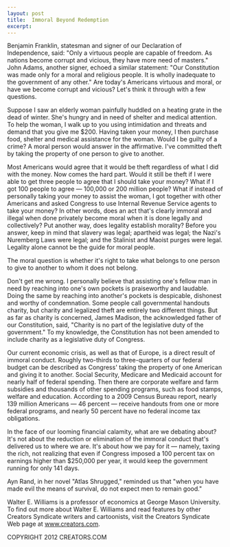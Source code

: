 ```yaml
---
layout: post
title:  Immoral Beyond Redemption
excerpt:
---
```


Benjamin Franklin, statesman and signer of our Declaration of Independence, said: "Only a virtuous people are capable of freedom. As nations become corrupt and vicious, they have more need of masters." John Adams, another signer, echoed a similar statement: "Our Constitution was made only for a moral and religious people. It is wholly inadequate to the government of any other." Are today's Americans virtuous and moral, or have we become corrupt and vicious? Let's think it through with a few questions.

Suppose I saw an elderly woman painfully huddled on a heating grate in the dead of winter. She's hungry and in need of shelter and medical attention. To help the woman, I walk up to you using intimidation and threats and demand that you give me $200. Having taken your money, I then purchase food, shelter and medical assistance for the woman. Would I be guilty of a crime? A moral person would answer in the affirmative. I've committed theft by taking the property of one person to give to another.

Most Americans would agree that it would be theft regardless of what I did with the money. Now comes the hard part. Would it still be theft if I were able to get three people to agree that I should take your money? What if I got 100 people to agree — 100,000 or 200 million people? What if instead of personally taking your money to assist the woman, I got together with other Americans and asked Congress to use Internal Revenue Service agents to take your money? In other words, does an act that's clearly immoral and illegal when done privately become moral when it is done legally and collectively? Put another way, does legality establish morality? Before you answer, keep in mind that slavery was legal; apartheid was legal; the Nazi's Nuremberg Laws were legal; and the Stalinist and Maoist purges were legal. Legality alone cannot be the guide for moral people.

 The moral question is whether it's right to take what belongs to one person to give to another to whom it does not belong.

Don't get me wrong. I personally believe that assisting one's fellow man in need by reaching into one's own pockets is praiseworthy and laudable. Doing the same by reaching into another's pockets is despicable, dishonest and worthy of condemnation. Some people call governmental handouts charity, but charity and legalized theft are entirely two different things. But as far as charity is concerned, James Madison, the acknowledged father of our Constitution, said, "Charity is no part of the legislative duty of the government." To my knowledge, the Constitution has not been amended to include charity as a legislative duty of Congress.

Our current economic crisis, as well as that of Europe, is a direct result of immoral conduct. Roughly two-thirds to three-quarters of our federal budget can be described as Congress' taking the property of one American and giving it to another. Social Security, Medicare and Medicaid account for nearly half of federal spending. Then there are corporate welfare and farm subsidies and thousands of other spending programs, such as food stamps, welfare and education. According to a 2009 Census Bureau report, nearly 139 million Americans — 46 percent — receive handouts from one or more federal programs, and nearly 50 percent have no federal income tax obligations.

In the face of our looming financial calamity, what are we debating about? It's not about the reduction or elimination of the immoral conduct that's delivered us to where we are. It's about how we pay for it — namely, taxing the rich, not realizing that even if Congress imposed a 100 percent tax on earnings higher than $250,000 per year, it would keep the government running for only 141 days.

Ayn Rand, in her novel "Atlas Shrugged," reminded us that "when you have made evil the means of survival, do not expect men to remain good."

Walter E. Williams is a professor of economics at George Mason University. To find out more about Walter E. Williams and read features by other Creators Syndicate writers and cartoonists, visit the Creators Syndicate Web page at www.creators.com.

COPYRIGHT 2012 CREATORS.COM
